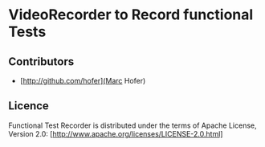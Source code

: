 # VideoRecorder to Record functional Tests





## Contributors

* [http://github.com/hofer](Marc Hofer)

## Licence

Functional Test Recorder is distributed under the terms of Apache License, Version 2.0: [http://www.apache.org/licenses/LICENSE-2.0.html]